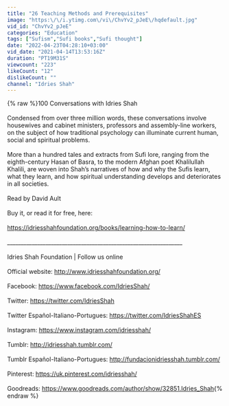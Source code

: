 ```yaml
---
title: "26 Teaching Methods and Prerequisites"
image: "https:\/\/i.ytimg.com\/vi\/ChvYv2_pJeE\/hqdefault.jpg"
vid_id: "ChvYv2_pJeE"
categories: "Education"
tags: ["Sufism","Sufi books","Sufi thought"]
date: "2022-04-23T04:28:10+03:00"
vid_date: "2021-04-14T13:53:16Z"
duration: "PT19M31S"
viewcount: "223"
likeCount: "12"
dislikeCount: ""
channel: "Idries Shah"
---
```

{% raw %}100 Conversations with Idries Shah <br /><br />Condensed from over three million words, these conversations involve housewives and cabinet ministers, professors and assembly-line workers, on the subject of how traditional psychology can illuminate current human, social and spiritual problems. <br /><br />More than a hundred tales and extracts from Sufi lore, ranging from the eighth-century Hasan of Basra, to the modern Afghan poet Khalilullah Khalili, are woven into Shah’s narratives of how and why the Sufis learn, what they learn, and how spiritual understanding develops and deteriorates in all societies.<br /><br />Read by David Ault<br /><br />Buy it, or read it for free, here:<br /><br /><a rel="nofollow" target="blank" href="https://idriesshahfoundation.org/books/learning-how-to-learn/">https://idriesshahfoundation.org/books/learning-how-to-learn/</a><br /><br />________________________________________________________________<br /><br />Idries Shah Foundation | Follow us online<br /><br />Official website: <a rel="nofollow" target="blank" href="http://www.idriesshahfoundation.org/">http://www.idriesshahfoundation.org/</a><br /><br />Facebook: <a rel="nofollow" target="blank" href="https://www.facebook.com/IdriesShah/">https://www.facebook.com/IdriesShah/</a><br /><br />Twitter: <a rel="nofollow" target="blank" href="https://twitter.com/IdriesShah">https://twitter.com/IdriesShah</a><br /><br />Twitter Español-Italiano-Portugues: <a rel="nofollow" target="blank" href="https://twitter.com/IdriesShahES">https://twitter.com/IdriesShahES</a><br /><br />Instagram: <a rel="nofollow" target="blank" href="https://www.instagram.com/idriesshah/">https://www.instagram.com/idriesshah/</a><br /><br />Tumblr: <a rel="nofollow" target="blank" href="http://idriesshah.tumblr.com/">http://idriesshah.tumblr.com/</a><br /><br />Tumblr Español-Italiano-Portugues: <a rel="nofollow" target="blank" href="http://fundacionidriesshah.tumblr.com/">http://fundacionidriesshah.tumblr.com/</a><br /><br />Pinterest: <a rel="nofollow" target="blank" href="https://uk.pinterest.com/idriesshah/">https://uk.pinterest.com/idriesshah/</a><br /><br />Goodreads: <a rel="nofollow" target="blank" href="https://www.goodreads.com/author/show/32851.Idries_Shah">https://www.goodreads.com/author/show/32851.Idries_Shah</a>{% endraw %}
